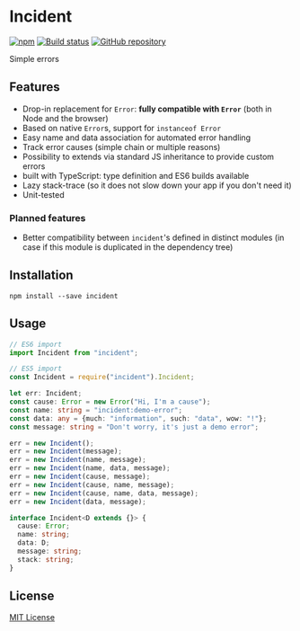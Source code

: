 # Incident

[![npm](https://img.shields.io/npm/v/incident.svg?maxAge=2592000)](https://www.npmjs.com/package/incident)
[![Build status](https://img.shields.io/travis/demurgos/incident/master.svg?maxAge=2592000)](https://travis-ci.org/demurgos/incident)
[![GitHub repository](https://img.shields.io/badge/Github-demurgos%2Fincident-blue.svg)](https://github.com/demurgos/incident)

Simple errors

## Features

- Drop-in replacement for `Error`: __fully compatible with `Error`__ (both in Node and the browser)
- Based on native `Error`s, support for `instanceof Error`
- Easy name and data association for automated error handling
- Track error causes (simple chain or multiple reasons)
- Possibility to extends via standard JS inheritance to provide custom errors
- built with TypeScript: type definition and ES6 builds available
- Lazy stack-trace (so it does not slow down your app if you don't need it)
- Unit-tested

### Planned features

- Better compatibility between `incident`'s defined in distinct modules (in case if this module is duplicated in the dependency tree)

## Installation

```shell
npm install --save incident
```

## Usage ##

```typescript
// ES6 import
import Incident from "incident";

// ES5 import
const Incident = require("incident").Incident;

let err: Incident;
const cause: Error = new Error("Hi, I'm a cause");
const name: string = "incident:demo-error";
const data: any = {much: "information", such: "data", wow: "!"};
const message: string = "Don't worry, it's just a demo error";

err = new Incident();
err = new Incident(message);
err = new Incident(name, message);
err = new Incident(name, data, message);
err = new Incident(cause, message);
err = new Incident(cause, name, message);
err = new Incident(cause, name, data, message);
err = new Incident(data, message);
```

```typescript
interface Incident<D extends {}> {
  cause: Error;
  name: string;
  data: D;
  message: string;
  stack: string;
}
```

## License

[MIT License](./LICENSE.md)
